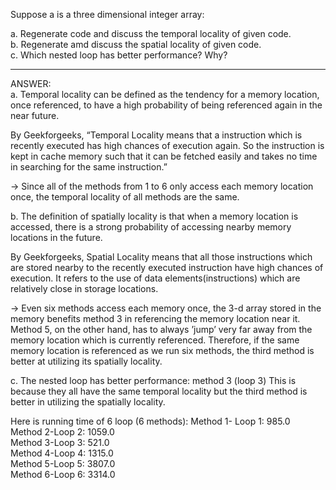 Suppose a is a three dimensional integer array:

a. Regenerate code and discuss the temporal locality of given code.\
b. Regenerate amd discuss the spatial locality of given code.<br> 
c. Which nested loop has better performance? Why?
_____________________
ANSWER: <br> 
a. Temporal locality can be defined as the tendency for a memory location, once referenced, to have a high probability of being referenced again in the near future.<br>    

By Geekforgeeks, “Temporal Locality means that a instruction which is recently executed has high chances of execution again. So the instruction is kept in cache memory such that it can be fetched easily and takes no time in searching for the same instruction.”

->  Since all of the methods from 1 to  6 only access each memory location once, the temporal locality of all methods are the same.<br> 

b. The definition of spatially locality is that when a memory location is accessed, there is a strong probability of accessing nearby memory locations in the future.

By Geekforgeeks, Spatial Locality means that all those instructions which are stored nearby to the recently executed instruction have high chances of execution. It refers to the use of data elements(instructions) which are relatively close in storage locations.  

-> Even six methods access each memory once, the 3-d array stored in the memory benefits method 3 in referencing the memory location near it. Method 5, on the other hand, has to always ’jump’ very far away from the memory location which is currently referenced. Therefore, if the same memory location is referenced as we run six methods, the third method is better at utilizing its spatially locality.<br> 

c. The nested loop has better performance: method 3 (loop 3)
This is because they all have the same temporal locality but the third method is better in utilizing the spatially locality.

Here is running time of 6 loop (6 methods):
Method 1- Loop 1: 985.0<br> 
Method 2-Loop 2: 1059.0<br> 
Method 3-Loop 3: 521.0<br> 
Method 4-Loop 4: 1315.0<br> 
Method 5-Loop 5: 3807.0<br> 
Method 6-Loop 6: 3314.0
